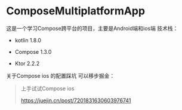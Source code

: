 # ComposeMultiplatformApp
这是一个学习Compose跨平台的项目，主要是Android端和ios端
技术栈：

- kotlin 1.8.0

- Compose 1.3.0

- Ktor 2.2.2

  

关于Compose  ios 的配置踩坑 可以移步掘金：

> 上手试试Compose ios
>
> https://juejin.cn/post/7201831630603976741
